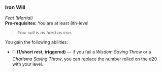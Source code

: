 ### Iron Will
*Feat (Martial)*  
**Pre-requisites:** You are at least 8th-level  

> *Your will is as hard as iron.*

You gain the following abilities:
* ◻️ **(1/short rest, triggered)** — If you fail a *Wisdom Saving Throw* or a *Charisma Saving Throw*, you can replace the number rolled on the d20 with your level.
